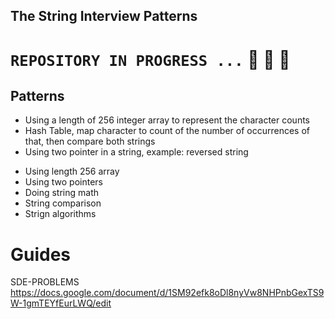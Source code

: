 ## The  String Interview Patterns



# `` REPOSITORY IN PROGRESS ... `` :carousel_horse: :raising_hand:  :tractor:



## Patterns

- Using  a length of  256 integer array to represent the character counts
- Hash Table, map character to count of the number of occurrences of that, then compare both strings
-  Using two pointer in a string, example: reversed string

* Using length 256 array
* Using two pointers
* Doing string math
* String comparison
* Strign algorithms




# Guides
SDE-PROBLEMS
https://docs.google.com/document/d/1SM92efk8oDl8nyVw8NHPnbGexTS9W-1gmTEYfEurLWQ/edit